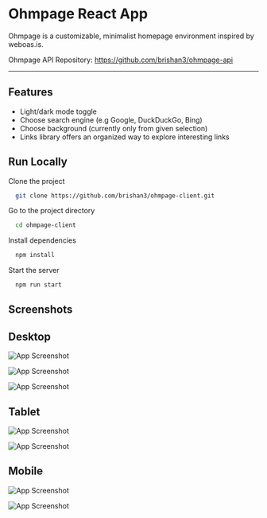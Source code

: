 
# Ohmpage React App

Ohmpage is a customizable, minimalist homepage environment inspired by weboas.is.

Ohmpage API Repository:
https://github.com/brishan3/ohmpage-api

---

 


## Features

- Light/dark mode toggle
- Choose search engine (e.g Google, DuckDuckGo, Bing)
- Choose background (currently only from given selection)
- Links library offers an organized way to explore interesting links


## Run Locally

Clone the project

```bash
  git clone https://github.com/brishan3/ohmpage-client.git
```

Go to the project directory

```bash
  cd ohmpage-client
```

Install dependencies

```bash
  npm install
```

Start the server

```bash
  npm run start
```


## Screenshots
Desktop
-
![App Screenshot](https://i.ibb.co/SV497W4/Ohmpage-Desktop.png)

![App Screenshot](https://i.ibb.co/2Yr5fSG/Ohmpage-Desktop-Background-Settings-Dark.png)

![App Screenshot](https://i.ibb.co/pXZNKRL/Ohmpage-Desktop-Search-Settings-Light.png)

Tablet
-
![App Screenshot](https://i.ibb.co/yNbGySg/Ohmpage-Tablet.png)

![App Screenshot](https://i.ibb.co/pKMK7KC/Ohmpage-Tablet-Links-Library-Light.png)

Mobile
-
![App Screenshot](https://i.ibb.co/zPhDY3g/Ohmpage-Phone-Theme-Settings-Light.png)

![App Screenshot](https://i.ibb.co/tBgWkKz/Ohmpage-Phone.png)